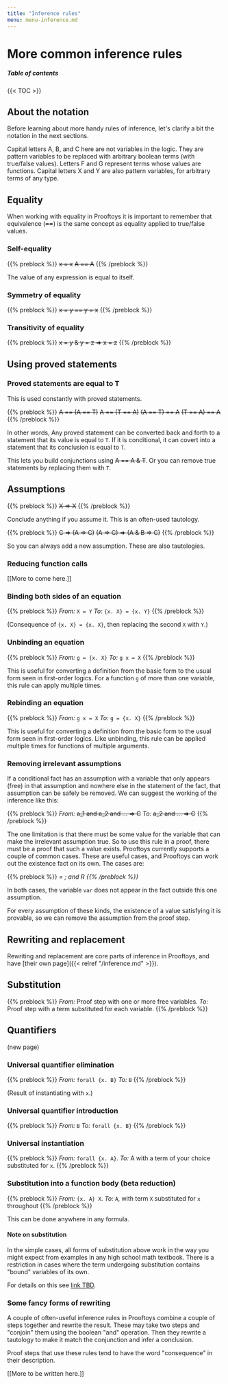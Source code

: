 ```yaml
---
title: "Inference rules"
menu: menu-inference.md
---
```


# More common inference rules

##### Table of contents

{{< TOC >}}

## About the notation

Before learning about more handy rules of inference, let's clarify
a bit the notation in the next sections.

Capital letters A, B, and C here are not variables in the logic.  They
are pattern variables to be replaced with arbitrary boolean terms
(with true/false values).  Letters F and G represent terms whose
values are functions.  Capital letters X and Y are also pattern
variables, for arbitrary terms of any type.

## Equality

When working with equality in Prooftoys it is important to remember
that equivalence (<s>==</s>) is the same concept as equality
applied to true/false values.

### Self-equality

{{% preblock %}}
~~x = x~~
~~A == A~~
{{% /preblock %}}

The value of any expression is equal to itself.

### Symmetry of equality

{{% preblock %}}
~~x = y == y = x~~
{{% /preblock %}}

### Transitivity of equality

{{% preblock %}}
~~x = y & y = z => x = z~~
{{% /preblock %}}

## Using proved statements

### Proved statements are equal to T

This is used constantly with proved statements.

{{% preblock %}}
~~A == (A == T)~~
~~A == (T == A)~~
~~(A == T) == A~~
~~(T == A) == A~~
{{% /preblock %}}

In other words, Any proved statement can be converted back and forth
to a statement that its value is equal to `T`.  If it is conditional,
it can covert into a statement that its conclusion is equal to `T`.

This lets you build conjunctions using <s>A == A & T</s>.  Or you can
remove true statements by replacing them with `T`.

## Assumptions

{{% preblock %}}
~~X => X~~
{{% /preblock %}}

Conclude anything if you assume it.  This is an often-used tautology.

{{% preblock %}}
~~C => (A => C)~~
~~(A => C) => (A & B => C)~~
{{% /preblock %}}

So you can always add a new assumption.  These are also tautologies.

### Reducing function calls

[[More to come here.]]

### Binding both sides of an equation

{{% preblock %}}
_From:_ `X = Y`
_To:_ `{x. X} = {x. Y}`
{{% /preblock %}}

(Consequence of `{x. X} = {x. X}`, then replacing the second `X` with
`Y`.)

### Unbinding an equation

{{% preblock %}}
_From:_ `g = {x. X}`
_To:_ `g x = X`
{{% /preblock %}}

This is useful for converting a definition from the basic form to the
usual form seen in first-order logics.  For a function `g` of more
than one variable, this rule can apply multiple times.

### Rebinding an equation

{{% preblock %}}
_From:_ `g x = X`
_To:_ `g = {x. X}`
{{% /preblock %}}

This is useful for converting a definition from the basic
form to the usual form seen in first-order logics.  Like
unbinding, this rule can be applied multiple times for
functions of multiple arguments.

### Removing irrelevant assumptions

If a conditional fact has an assumption with a variable that only
appears (free) in that assumption and nowhere else in the statement of
the fact, that assumption can be safely be removed.  We can suggest
the working of the inference like this:

{{% preblock %}}
_From:_ ~~a_1 and a_2 and ... ⇒ C~~
_To:_ ~~a_2 and ... ⇒ C~~
{{% /preblock %}}

The one limitation is that there must be some value for the variable
that can make the irrelevant assumption true.  So to use this rule in
a proof, there must be a proof that such a value exists.  Prooftoys
currently supports a couple of common cases.  These are useful cases,
and Prooftoys can work out the existence fact on its own.  The cases
are:

{{% preblock %}}
<var> = <term>; and
R <var>
{{% /preblock %}}

In both cases, the variable `var` does not appear in the
fact outside this one assumption.

For every assumption of these kinds, the existence of a value
satisfying it is provable, so we can remove the assumption from the
proof step.

## Rewriting and replacement

Rewriting and replacement are core parts of inference in Prooftoys,
and have [their own page]({{< relref "/inference.md" >}}).

## Substitution

{{% preblock %}}
_From:_ Proof step with one or more free variables.
_To:_ Proof step with a term substituted for each variable.
{{% /preblock %}}

## Quantifiers

(new page)

### Universal quantifier elimination

{{% preblock %}}
_From:_ `forall {x. B}`
_To:_ `B`
{{% /preblock %}}

(Result of instantiating with `x`.)

### Universal quantifier introduction

{{% preblock %}}
_From:_ `B`
_To:_ `forall {x. B}`
{{% /preblock %}}

### Universal instantiation

{{% preblock %}}
_From:_ `forall {x. A}`.
_To:_ A with a term of your choice substituted for `x`.
{{% /preblock %}}

### Substitution into a function body (beta reduction)

{{% preblock %}}
_From:_ `{x. A} X`.
_To:_ `A`, with term `X` substituted for `x` throughout
{{% /preblock %}}

This can be done anywhere in any formula.

#### Note on substitution

In the simple cases, all forms of substitution above work in the way
you might expect from examples in any high school math textbook.
There is a restriction in cases where the term undergoing substitution
contains "bound" variables of its own.

For details on this see [link TBD](http://prooftoys.org/TBD).

### Some fancy forms of rewriting

A couple of often-useful inference rules in Prooftoys combine a couple
of steps together and rewrite the result.  These may take two steps
and "conjoin" them using the boolean "and" operation.  Then they
rewrite a tautology to make it match the conjunction and infer a
conclusion.

Proof steps that use these rules tend to have the word "consequence"
in their description.

[[More to be written here.]]
